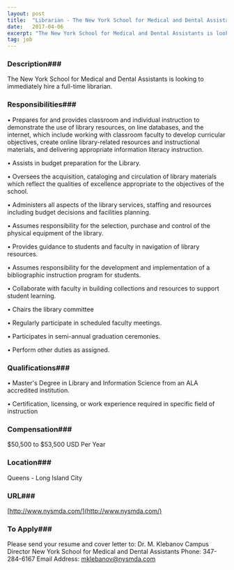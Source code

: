 ```yaml
---
layout: post
title:  "Librarian - The New York School for Medical and Dental Assistants"
date:   2017-04-06
excerpt: "The New York School for Medical and Dental Assistants is looking to immediately hire a full-time librarian. "
tag: job
---
```


### Description###

The New York School for Medical and Dental Assistants is looking to immediately hire a full-time librarian. 


### Responsibilities###


• 	Prepares for and provides classroom and individual instruction to demonstrate the use of library resources, on line databases, and the internet, which include working with classroom faculty to develop curricular objectives, create online library-related resources and instructional materials, and delivering appropriate information literacy instruction.

• 	Assists in budget preparation for the Library.

• 	Oversees the acquisition, cataloging and circulation of library materials which reflect the qualities of excellence appropriate to the objectives of the school.

• 	Administers all aspects of the library services, staffing and resources including budget decisions and facilities planning.

• 	Assumes responsibility for the selection, purchase and control of the physical equipment of the library.

• 	Provides guidance to students and faculty in navigation of library resources.

• 	Assumes responsibility for the development and implementation of a bibliographic instruction program for students.

• 	Collaborate with faculty in building collections and resources to support student learning.

• 	Chairs the library committee

• 	Regularly participate in scheduled faculty meetings.

• 	Participates in semi-annual graduation ceremonies.

• 	Perform other duties as assigned.



### Qualifications###


• 	Master's Degree in Library and Information Science from an ALA accredited institution.

• 	Certification, licensing, or work experience required in specific field of instruction



### Compensation###

$50,500 to $53,500 USD Per Year


### Location###

Queens - Long Island City


### URL###

[http://www.nysmda.com/](http://www.nysmda.com/)

### To Apply###

Please send your resume and cover letter to:
Dr. M. Klebanov Campus Director
New York School for Medical and Dental Assistants
Phone:
347-284-6167
Email Address:
mklebanov@nysmda.com






